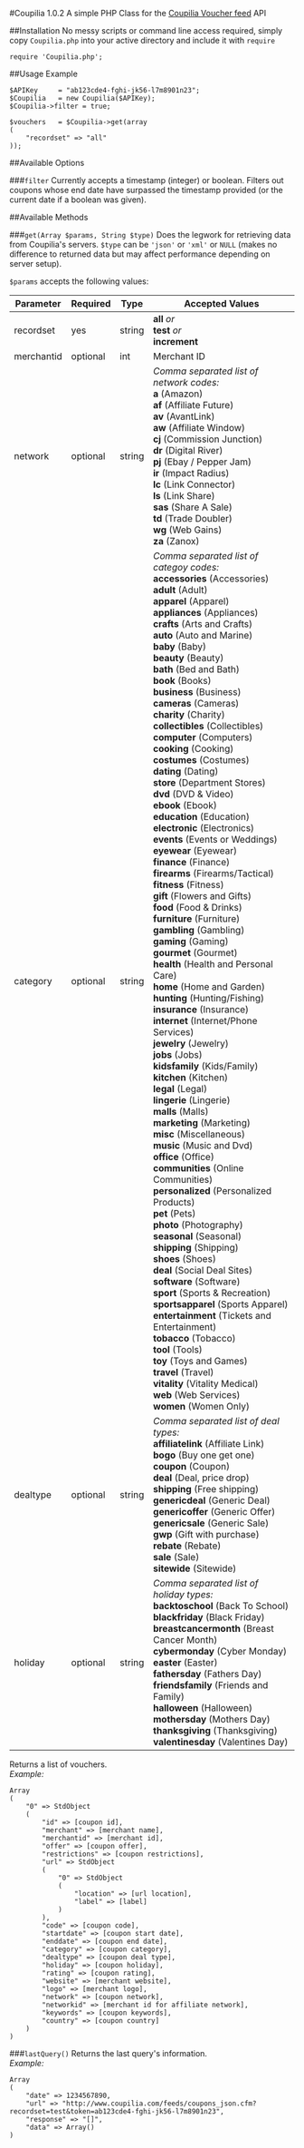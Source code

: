 #Coupilia 1.0.2
A simple PHP Class for the [Coupilia Voucher feed](http://www.coupilia.com/) API

##Installation
No messy scripts or command line access required, simply copy `Coupilia.php` into your active directory and include it with `require`

    require 'Coupilia.php';

##Usage Example

    $APIKey		= "ab123cde4-fghi-jk56-l7m8901n23";
    $Coupilia	= new Coupilia($APIKey);
    $Coupilia->filter = true;
    
    $vouchers	= $Coupilia->get(array
    (
        "recordset" => "all"
    ));

##Available Options

###`filter`
Currently accepts a timestamp (integer) or boolean. Filters out coupons whose end date have surpassed the timestamp provided (or the current date if a boolean was given).

##Available Methods

###`get(Array $params, String $type)`
Does the legwork for retrieving data from Coupilia's servers. `$type` can be `'json'` or `'xml'` or `NULL` (makes no difference to returned data but may affect performance depending on server setup).

`$params` accepts the following values:

| Parameter | Required | Type | Accepted Values |
|-----------|----------|------|-----------------|
| recordset | yes | string | **all** *or*<br>**test** *or*<br>**increment** |
| merchantid | optional | int | Merchant ID |
| network | optional | string | *Comma separated list of network codes:*<br>**a** (Amazon)<br>**af** (Affiliate Future)<br>**av** (AvantLink)<br>**aw** (Affiliate Window)<br>**cj** (Commission Junction)<br>**dr** (Digital River)<br>**pj** (Ebay / Pepper Jam)<br>**ir** (Impact Radius)<br>**lc** (Link Connector)<br>**ls** (Link Share)<br>**sas** (Share A Sale)<br>**td** (Trade Doubler)<br>**wg** (Web Gains)<br>**za** (Zanox) |
| category | optional | string | *Comma separated list of categoy codes:*<br>**accessories** (Accessories)<br>**adult** (Adult)<br>**apparel** (Apparel)<br>**appliances** (Appliances)<br>**crafts** (Arts and Crafts)<br>**auto** (Auto and Marine)<br>**baby** (Baby)<br>**beauty** (Beauty)<br>**bath** (Bed and Bath)<br>**book** (Books)<br>**business** (Business)<br>**cameras** (Cameras)<br>**charity** (Charity)<br>**collectibles** (Collectibles)<br>**computer** (Computers)<br>**cooking** (Cooking)<br>**costumes** (Costumes)<br>**dating** (Dating)<br>**store** (Department Stores)<br>**dvd** (DVD &amp; Video)<br>**ebook** (Ebook)<br>**education** (Education)<br>**electronic** (Electronics)<br>**events** (Events or Weddings)<br>**eyewear** (Eyewear)<br>**finance** (Finance)<br>**firearms** (Firearms/Tactical)<br>**fitness** (Fitness)<br>**gift** (Flowers and Gifts)<br>**food** (Food &amp; Drinks)<br>**furniture** (Furniture)<br>**gambling** (Gambling)<br>**gaming** (Gaming)<br>**gourmet** (Gourmet)<br>**health** (Health and Personal Care)<br>**home** (Home and Garden)<br>**hunting** (Hunting/Fishing)<br>**insurance** (Insurance)<br>**internet** (Internet/Phone Services)<br>**jewelry** (Jewelry)<br>**jobs** (Jobs)<br>**kidsfamily** (Kids/Family)<br>**kitchen** (Kitchen)<br>**legal** (Legal)<br>**lingerie** (Lingerie)<br>**malls** (Malls)<br>**marketing** (Marketing)<br>**misc** (Miscellaneous)<br>**music** (Music and Dvd)<br>**office** (Office)<br>**communities** (Online Communities)<br>**personalized** (Personalized Products)<br>**pet** (Pets)<br>**photo** (Photography)<br>**seasonal** (Seasonal)<br>**shipping** (Shipping)<br>**shoes** (Shoes)<br>**deal** (Social Deal Sites)<br>**software** (Software)<br>**sport** (Sports &amp; Recreation)<br>**sportsapparel** (Sports Apparel)<br>**entertainment** (Tickets and Entertainment)<br>**tobacco** (Tobacco)<br>**tool** (Tools)<br>**toy** (Toys and Games)<br>**travel** (Travel)<br>**vitality** (Vitality Medical)<br>**web** (Web Services)<br>**women** (Women Only) |
| dealtype | optional | string | *Comma separated list of deal types:*<br>**affiliatelink** (Affiliate Link)<br>**bogo** (Buy one get one)<br>**coupon** (Coupon)<br>**deal** (Deal, price drop)<br>**shipping** (Free shipping)<br>**genericdeal** (Generic Deal)<br>**genericoffer** (Generic Offer)<br>**genericsale** (Generic Sale)<br>**gwp** (Gift with purchase)<br>**rebate** (Rebate)<br>**sale** (Sale)<br>**sitewide** (Sitewide) |
| holiday | optional | string | *Comma separated list of holiday types:*<br>**backtoschool** (Back To School)<br>**blackfriday** (Black Friday)<br>**breastcancermonth** (Breast Cancer Month)<br>**cybermonday** (Cyber Monday)<br>**easter** (Easter)<br>**fathersday** (Fathers Day)<br>**friendsfamily** (Friends and Family)<br>**halloween** (Halloween)<br>**mothersday** (Mothers Day)<br>**thanksgiving** (Thanksgiving)<br>**valentinesday** (Valentines Day) |

Returns a list of vouchers.  
*Example:*

	Array
	(
		"0" => StdObject
		(
			"id" => [coupon id],
			"merchant" => [merchant name],
			"merchantid" => [merchant id],
			"offer" => [coupon offer],
			"restrictions" => [coupon restrictions],
			"url" => StdObject
			(
				"0" => StdObject
				(
					"location" => [url location],
					"label" => [label]
				)
			),
			"code" => [coupon code],
			"startdate" => [coupon start date],
			"enddate" => [coupon end date],
			"category" => [coupon category],
			"dealtype" => [coupon deal type],
			"holiday" => [coupon holiday],
			"rating" => [coupon rating],
			"website" => [merchant website],
			"logo" => [merchant logo],
			"network" => [coupon network],
			"networkid" => [merchant id for affiliate network],
			"keywords" => [coupon keywords],
			"country" => [coupon country]
		)
	)

###`lastQuery()`
Returns the last query's information.  
*Example:*

    Array
    (
        "date" => 1234567890,
        "url" => "http://www.coupilia.com/feeds/coupons_json.cfm?recordset=test&token=ab123cde4-fghi-jk56-l7m8901n23",
        "response" => "[]",
        "data" => Array()
    )
